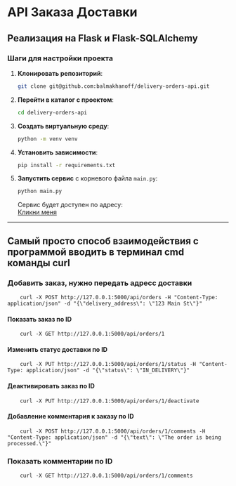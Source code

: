 # API Заказа Доставки

## Реализация на Flask и Flask-SQLAlchemy

### Шаги для настройки проекта

1. **Клонировать репозиторий**:

    ```bash
    git clone git@github.com:balmakhanoff/delivery-orders-api.git
    ```

2. **Перейти в каталог с проектом**:
   
    ```bash
    cd delivery-orders-api
    ```

3. **Создать виртуальную среду**:

    ```bash
    python -m venv venv
    ```

4. **Установить зависимости**:

    ```bash
    pip install -r requirements.txt
    ```

5. **Запустить сервис** с корневого файла `main.py`:

    ```bash
    python main.py
    ```

    Сервис будет доступен по адресу:  
    [Кликни меня](http://127.0.0.1:5000/)

---

## Самый просто способ взаимодействия с программой вводить в терминал cmd команды curl

### Добавить заказ, нужно передать адресс доставки

```
    curl -X POST http://127.0.0.1:5000/api/orders -H "Content-Type: application/json" -d "{\"delivery_address\": \"123 Main St\"}"

```

#### Показать заказ по ID

```
    curl -X GET http://127.0.0.1:5000/api/orders/1
```

#### Изменить статус доставки по ID

```
    curl -X PUT http://127.0.0.1:5000/api/orders/1/status -H "Content-Type: application/json" -d "{\"status\": \"IN_DELIVERY\"}"
```

#### Деактивировать заказ по ID

```
    curl -X PUT http://127.0.0.1:5000/api/orders/1/deactivate
```

#### Добавление комментария к заказу по ID

```
    curl -X POST http://127.0.0.1:5000/api/orders/1/comments -H "Content-Type: application/json" -d "{\"text\": \"The order is being processed.\"}"

```

### Показать комментарии по ID

```
    curl -X GET http://127.0.0.1:5000/api/orders/1/comments
```

